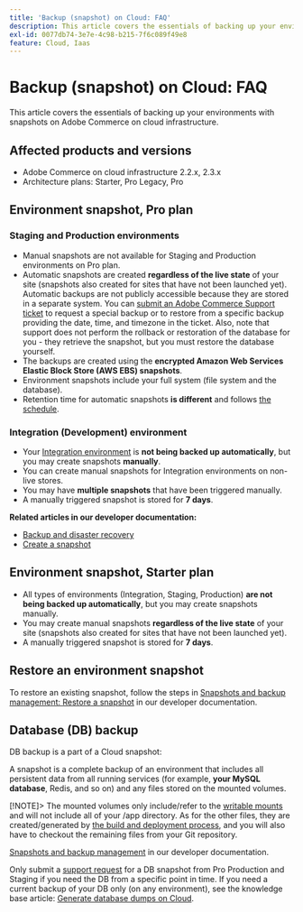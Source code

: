 ```yaml
---
title: 'Backup (snapshot) on Cloud: FAQ'
description: This article covers the essentials of backing up your environments with snapshots on Adobe Commerce on cloud infrastructure.
exl-id: 0077db74-3e7e-4c98-b215-7f6c089f49e8
feature: Cloud, Iaas
---
```

# Backup (snapshot) on Cloud: FAQ

This article covers the essentials of backing up your environments with snapshots on Adobe Commerce on cloud infrastructure.

## Affected products and versions

* Adobe Commerce on cloud infrastructure 2.2.x, 2.3.x
* Architecture plans:  Starter, Pro Legacy, Pro

## Environment snapshot, Pro plan

### Staging and Production environments

* Manual snapshots are not available for Staging and Production environments on Pro plan.
* Automatic snapshots are created **regardless of the live state** of your site (snapshots also created for sites that have not been launched yet). Automatic backups are not publicly accessible because they are stored in a separate system. You can [submit an Adobe Commerce Support ticket](https://experienceleague.adobe.com/docs/commerce-knowledge-base/kb/help-center-guide/magento-help-center-user-guide.html#submit-ticket) to request a special backup or to restore from a specific backup providing the date, time, and timezone in the ticket. Also, note that support does not perform the rollback or restoration of the database for you - they retrieve the snapshot, but you must restore the database yourself.
* The backups are created using the **encrypted Amazon Web Services Elastic Block Store (AWS EBS) snapshots**.
* Environment snapshots include your full system (file system and the database).
* Retention time for automatic snapshots **is different** and follows [the schedule](https://experienceleague.adobe.com/docs/commerce-cloud-service/user-guide/architecture/pro-architecture.html?lang=en#backup-and-disaster-recovery).

### Integration (Development) environment

* Your [Integration environment](/help/announcements/adobe-commerce-announcements/integration-environment-enhancement-request-pro-and-starter.md) is **not being backed up automatically**, but you may create snapshots **manually**.
* You can create manual snapshots for Integration environments on non-live stores.
* You may have **multiple snapshots** that have been triggered manually.
* A manually triggered snapshot is stored for **7 days**.

 **Related articles in our developer documentation:**

* [Backup and disaster recovery](https://experienceleague.adobe.com/docs/commerce-cloud-service/user-guide/architecture/pro-architecture.html#backup-and-disaster-recovery)
* [Create a snapshot](https://experienceleague.adobe.com/docs/commerce-cloud-service/user-guide/develop/storage/snapshots.html)

## Environment snapshot, Starter plan

* All types of environments (Integration, Staging, Production) **are not being backed up automatically**, but you may create snapshots manually.
* You may create manual snapshots **regardless of the live state** of your site (snapshots also created for sites that have not been launched yet).
* A manually triggered snapshot is stored for **7 days**.

## Restore an environment snapshot

To restore an existing snapshot, follow the steps in [Snapshots and backup management: Restore a snapshot](https://devdocs.magento.com/cloud/project/project-webint-snap.html#restore-snapshot) in our developer documentation.

## Database (DB) backup

DB backup is a part of a Cloud snapshot:

>
A snapshot is a complete backup of an environment that includes all persistent data from all running services (for example, **your MySQL database**, Redis, and so on) and any files stored on the mounted volumes.

[!NOTE]> The mounted volumes only include/refer to the [writable mounts](https://experienceleague.adobe.com/docs/commerce-cloud-service/user-guide/configure/app/properties/properties.html?lang=en#mounts) and will not include all of your /app directory. As for the other files, they are created/generated by [the build and deployment process](https://experienceleague.adobe.com/docs/commerce-cloud-service/user-guide/architecture/pro-develop-deploy-workflow.html?lang=en#deployment-workflow), and you will also have to checkout the remaining files from your Git repository.

[Snapshots and backup management](https://experienceleague.adobe.com/docs/commerce-cloud-service/user-guide/develop/storage/snapshots.html) in our developer documentation.

Only submit a [support request](https://experienceleague.adobe.com/docs/commerce-knowledge-base/kb/help-center-guide/magento-help-center-user-guide.html?lang=en#submit-ticket) for a DB snapshot from Pro Production and Staging if you need the DB from a specific point in time. If you need a current backup of your DB only (on any environment), see the knowledge base article: [Generate database dumps on Cloud](/help/how-to/general/create-database-dump-on-cloud.md).
